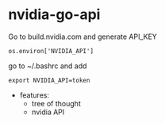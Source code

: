 # nvidia-go-api
Go to build.nvidia.com and generate API_KEY

```os.environ['NVIDIA_API']```

go to ~/.bashrc and add

```export NVIDIA_API=token```

- features:
  - tree of thought
  - nvidia API

